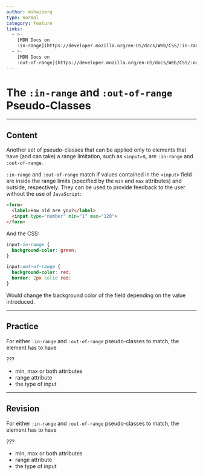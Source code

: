 ```yaml
---
author: mihaiberq
type: normal
category: feature
links:
  - >-
    [MDN Docs on
    :in-range](https://developer.mozilla.org/en-US/docs/Web/CSS/:in-range){documentation}
  - >-
    [MDN Docs on
    :out-of-range](https://developer.mozilla.org/en-US/docs/Web/CSS/:out-of-range){documentation}
---
```


# The `:in-range` and `:out-of-range` Pseudo-Classes


---

## Content

Another set of pseudo-classes that can be applied only to elements that have (and can take) a range limitation, such as `<input>`s, are `:in-range` and `:out-of-range`.

`:in-range` and `:out-of-range` match if values contained in the `<input>` field are inside the range limits (specified by the `min` and `max` attributes) and outside, respectively. They can be used to provide feedback to the user without the use of `JavaScript`:

```html
<form>
  <label>How old are you?</label>
  <input type="number" min="1" max="120">
</form>
```

And the CSS:

```css
input:in-range {
  background-color: green;
}

input:out-of-range {
  background-color: red;
  border: 2px solid red;
}
```

Would change the background color of the field depending on the value introduced.


---

## Practice

For either `:in-range` and `:out-of-range` pseudo-classes to match, the element has to have

???

- min, max or both attributes
- range attribute
- the type of input


---

## Revision

For either `:in-range` and `:out-of-range` pseudo-classes to match, the element has to have

???

- min, max or both attributes
- range attribute
- the type of input
